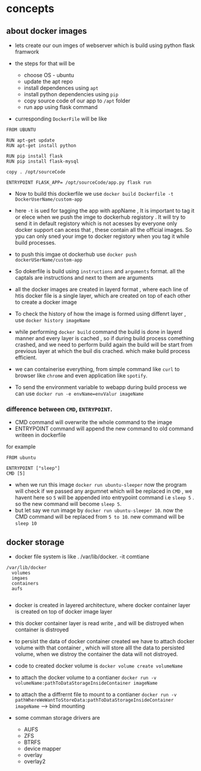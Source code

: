# concepts

## about docker images

- lets create our oun imges of webserver which is build using python flask framwork
- the steps for that will be 
  - choose OS - ubuntu
  - update the apt repo
  - install dependences using `apt`
  - install python dependencies using `pip`
  - copy source code of our app to `/apt` folder 
  - run app using flask command 
 
 - curresponding `DockerFile` will be like
 ```
 FROM UBUNTU
 
 RUN apt-get update
 RUN apt-get install python
 
 RUN pip install flask
 RUN pip install flask-mysql
 
 copy . /opt/sourceCode
 
 ENTRYPOINT FLASK_APP= /opt/sourceCode/app.py flask run
 ```
 
 
- Now to build this dockerfile we use `docker build Dockerfile -t DockerUserName/custom-app`
- here `-t` is ued for tagging the app with appName , It is important to tag it or elece when we push the imge to dockerhub registory . It will try to send it in default registory which is not acesses by everyone only docker support can acess that , these contain all the official images. So ypu can only sned your imge to docker registory when you tag it while build processes.
 

-  to push this imgae ot dockerhub use `docker push dockerUSerName/custom-app`


- So dokerfile is build using `instructions` and `arguments` format. all the captals are instructions and next to them are arguments
 
- all the docker images are created in layerd format , where each line of htis docker file is a single layer, which are created on top of each other to create a docker image
- To check the history of how the image is formed using diffenrt layer , use `docker history imageName`
-  while performing `docker build` command the build is done in layerd manner and every layer is cached , so if during build process comething crashed, and we need to perform build again the build will be start from previous layer at which the buil dis crached. which make build process efficient.

- we can containerise everything, from simple command like `curl` to browser like `chrome` and even application like `spotify`. 

- To send the environment variable to webapp during build process we can use  `docker run -e envName=envValur imageName` 


### difference between `CMD`, `ENTRYPOINT`.

- CMD command will overwrite the whole command to the image
- ENTRYPOINT command will append the new command to old command writeen in dockerfile

for example 

```
FROM ubuntu

ENTRYPOINT ["sleep"]
CMD [5]
```

- when we run this image `docker run ubuntu-sleeper` now the program will check if we passed any argumnet which will be replaced in `CMD` , we havent here so `5` will be appended into entrypoint command i.e `sleep 5` . so the new command will become `sleep 5`.
- but let say we run image by `docker run ubuntu-sleeper 10`. now the CMD command will be replaced from `5 to 10`. new command will be `sleep 10`



## docker storage

- docker file system is like . /var/lib/docker.
-it comtiane
```
/var/lib/docker
  volumes
  imgaes
  containers
  aufs
  
```

- docker is created in layered architecture, where docker container layer is created on top of docker image layer
- this docker container layer is read write , and will be distroyed when container is distroyed 
- to persist the data of docker container created we have to attach docker volume with that container , which will store alll the data to persisted volume, when we distroy the container the data will not distroyed.
- code to created docker volume is `docker volume create volumeName`  
- to attach the docker volume to a contianer `docker run -v volumeName:pathToDataStorageInsideContainer imageName`   
- to attach the a diffrernt file to mount  to a contianer `docker run -v pathWhereWeWantToStoreData:pathToDataStorageInsideContainer imageName`    --> bind mounting

- some comman storage drivers are
  - AUFS
  - ZFS
  - BTRFS
  - device mapper
  - overlay
  - overlay2

